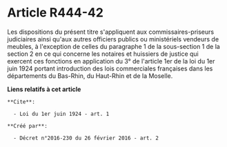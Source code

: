 # Article R444-42

Les dispositions du présent titre s'appliquent aux commissaires-priseurs judiciaires ainsi qu'aux autres officiers publics ou
ministériels vendeurs de meubles, à l'exception de celles du paragraphe 1 de la sous-section 1 de la section 2 en ce qui
concerne les notaires et huissiers de justice qui exercent ces fonctions en application du 3° de l'article 1er de la loi du
1er juin 1924 portant introduction des lois commerciales françaises dans les départements du Bas-Rhin, du Haut-Rhin et de la
Moselle.

**Liens relatifs à cet article**

	**Cite**:

	  - Loi du 1er juin 1924 - art. 1

	**Créé par**:

	  - Décret n°2016-230 du 26 février 2016 - art. 2
